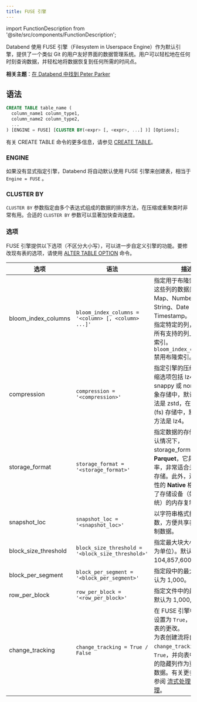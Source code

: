 ```yaml
---
title: FUSE 引擎
---
```


import FunctionDescription from '@site/src/components/FunctionDescription';

<FunctionDescription description="Introduced or updated: v1.2.223"/>

Databend 使用 FUSE 引擎（Filesystem in Userspace Engine）作为默认引擎，提供了一个类似 Git 的用户友好界面的数据管理系统。用户可以轻松地在任何时刻查询数据，并轻松地将数据恢复到任何所需的时间点。

**相关主题**：[在 Databend 中找到 Peter Parker](https://www.databend.com/blog/time-travel)

## 语法

```sql
CREATE TABLE table_name (
  column_name1 column_type1,
  column_name2 column_type2,
  ...
) [ENGINE = FUSE] [CLUSTER BY(<expr> [, <expr>, ...] )] [Options];
```

有关 CREATE TABLE 命令的更多信息，请参见 [CREATE TABLE](../../14-sql-commands/00-ddl/20-table/10-ddl-create-table.md)。

### ENGINE

如果没有显式指定引擎，Databend 将自动默认使用 FUSE 引擎来创建表，相当于 `Engine = FUSE` 。

### CLUSTER BY

`CLUSTER BY` 参数指定由多个表达式组成的数据的排序方法，在压缩或重聚类时非常有用。合适的 `CLUSTER BY` 参数可以显著加快查询速度。

### 选项

FUSE 引擎提供以下选项（不区分大小写），可以进一步自定义引擎的功能。要修改现有表的选项，请使用 [ALTER TABLE OPTION](../../14-sql-commands/00-ddl/20-table/90-alter-table-option.md) 命令。

| 选项                 | 语法                                                | 描述                                                                                                                                                                                                                                                                  |
| -------------------- | --------------------------------------------------- | --------------------------------------------------------------------------------------------------------------------------------------------------------------------------------------------------------------------------------------------------------------------- |
| bloom_index_columns  | `bloom_index_columns = '<column> [, <column> ...]'` | 指定用于布隆索引的列。这些列的数据类型可以是 Map、Number、String、Date 或 Timestamp。如果没有指定特定的列，则默认在所有支持的列上创建布隆索引。`bloom_index_columns=''` 禁用布隆索引。                                                                                |
| compression          | `compression = '<compression>'`                     | 指定引擎的压缩方法。压缩选项包括 lz4、zstd、snappy 或 none。在对象存储中，默认的压缩方法是 zstd，在文件系统 (fs) 存储中，默认的压缩方法是 lz4。                                                                                                                       |
| storage_format       | `storage_format = '<storage_format>'`               | 指定数据的存储格式。默认情况下，storage_format 设置为 **Parquet**，它具有高压缩率，非常适合云原生对象存储。此外，还支持实验性的 **Native** 格式，优化了存储设备（如文件系统）的内存复制开销。                                                                         |
| snapshot_loc         | `snapshot_loc = '<snapshot_loc>'`                   | 以字符串格式指定位置参数，方便共享表而无需复制数据。                                                                                                                                                                                                                  |
| block_size_threshold | `block_size_threshold = '<block_size_threshold>'`   | 指定最大块大小（以字节为单位）。默认为 104,857,600 字节。                                                                                                                                                                                                             |
| block_per_segment    | `block_per_segment = '<block_per_segment>'`         | 指定段中的最大块数。默认为 1,000。                                                                                                                                                                                                                                    |
| row_per_block        | `row_per_block = '<row_per_block>'`                 | 指定文件中的最大行数。默认为 1,000,000。                                                                                                                                                                                                                              |
| change_tracking      | `change_tracking = True / False`                    | 在 FUSE 引擎中将此选项设置为 `True`，可以跟踪表的更改。<br/> 为表创建流将自动将 `change_tracking` 设置为 `True`，并向表中引入额外的隐藏列作为更改跟踪元数据。有关更多信息，请参阅 [流式处理工作原理](../../10-sql-commands/00-ddl/04-stream/index.md#how-stream-works)。 |
